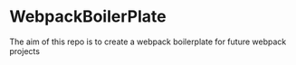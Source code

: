 # WebpackBoilerPlate
The aim of this repo is to create a webpack boilerplate for future webpack projects
